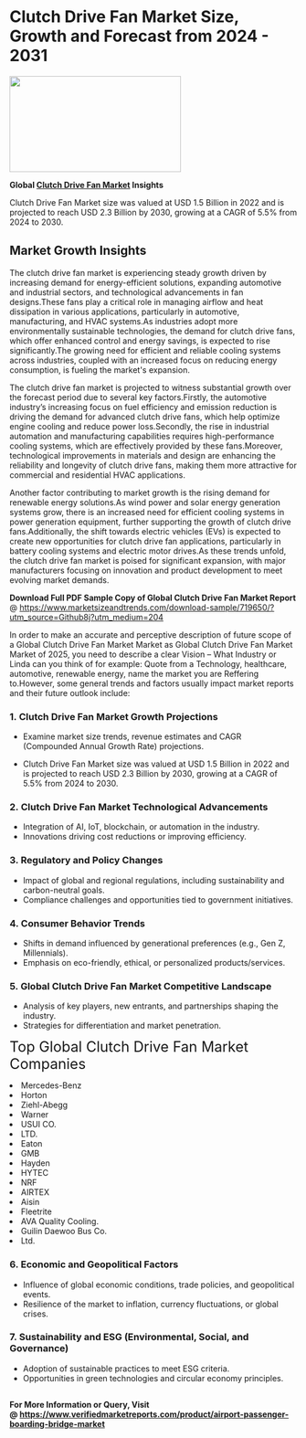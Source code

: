 <H1>Clutch Drive Fan Market Size, Growth and Forecast from 2024 - 2031</H1><img class="aligncenter size-medium wp-image-584254" src="https://thirdeyenews.in/wp-content/uploads/2024/09/Global-Market-Research-300x168.jpeg" alt="" width="300" height="168" /><p><strong>Global&nbsp;<a href="https://www.marketsizeandtrends.com/download-sample/719650/?utm_source=Github8j?utm_medium=204">Clutch Drive Fan Market</a> Insights</strong></p><p>Clutch Drive Fan Market size was valued at USD 1.5 Billion in 2022 and is projected to reach USD 2.3 Billion by 2030, growing at a CAGR of 5.5% from 2024 to 2030.</p><p><h2>Market Growth Insights</h2> <p>The clutch drive fan market is experiencing steady growth driven by increasing demand for energy-efficient solutions, expanding automotive and industrial sectors, and technological advancements in fan designs.These fans play a critical role in managing airflow and heat dissipation in various applications, particularly in automotive, manufacturing, and HVAC systems.As industries adopt more environmentally sustainable technologies, the demand for clutch drive fans, which offer enhanced control and energy savings, is expected to rise significantly.The growing need for efficient and reliable cooling systems across industries, coupled with an increased focus on reducing energy consumption, is fueling the market's expansion.</p> <p>The clutch drive fan market is projected to witness substantial growth over the forecast period due to several key factors.Firstly, the automotive industry’s increasing focus on fuel efficiency and emission reduction is driving the demand for advanced clutch drive fans, which help optimize engine cooling and reduce power loss.Secondly, the rise in industrial automation and manufacturing capabilities requires high-performance cooling systems, which are effectively provided by these fans.Moreover, technological improvements in materials and design are enhancing the reliability and longevity of clutch drive fans, making them more attractive for commercial and residential HVAC applications.</p> <p>Another factor contributing to market growth is the rising demand for renewable energy solutions.As wind power and solar energy generation systems grow, there is an increased need for efficient cooling systems in power generation equipment, further supporting the growth of clutch drive fans.Additionally, the shift towards electric vehicles (EVs) is expected to create new opportunities for clutch drive fan applications, particularly in battery cooling systems and electric motor drives.As these trends unfold, the clutch drive fan market is poised for significant expansion, with major manufacturers focusing on innovation and product development to meet evolving market demands.</p> <p><span class=""><strong>Download Full PDF Sample Copy of Global Clutch Drive Fan Market Report</strong> @ <a href="https://www.marketsizeandtrends.com/download-sample/719650/?utm_source=Github8j?utm_medium=204" target="_blank">https://www.marketsizeandtrends.com/download-sample/719650/?utm_source=Github8j?utm_medium=204</a></span></p><p>In order to make an accurate and perceptive description of future scope of a Global&nbsp;Clutch Drive Fan Market Market as Global&nbsp;Clutch Drive Fan Market Market of 2025, you need to describe a clear Vision &ndash; What Industry or Linda can you think of for example: Quote from a Technology, healthcare, automotive, renewable energy, name the market you are Reffering to.However, some general trends and factors usually impact market reports and their future outlook include:</p><h3>1.&nbsp;<strong>Clutch Drive Fan Market Growth Projections</strong></h3><ul><li>Examine market size trends, revenue estimates and CAGR (Compounded Annual Growth Rate) projections.</li><li><p>Clutch Drive Fan Market size was valued at USD 1.5 Billion in 2022 and is projected to reach USD 2.3 Billion by 2030, growing at a CAGR of 5.5% from 2024 to 2030.</p></li></ul><h3>2.&nbsp;<strong>Clutch Drive Fan Market Technological Advancements</strong></h3><ul><li>Integration of AI, IoT, blockchain, or automation in the industry.</li><li>Innovations driving cost reductions or improving efficiency.</li></ul><h3>3.&nbsp;<strong>Regulatory and Policy Changes</strong></h3><ul><li>Impact of global and regional regulations, including sustainability and carbon-neutral goals.</li><li>Compliance challenges and opportunities tied to government initiatives.</li></ul><h3>4.&nbsp;<strong>Consumer Behavior Trends</strong></h3><ul><li>Shifts in demand influenced by generational preferences (e.g., Gen Z, Millennials).</li><li>Emphasis on eco-friendly, ethical, or personalized products/services.</li></ul><h3>5.&nbsp;<strong>Global Clutch Drive Fan Market Competitive Landscape</strong></h3><ul><li>Analysis of key players, new entrants, and partnerships shaping the industry.</li><li>Strategies for differentiation and market penetration.</li></ul><p data-pm-slice="1 1 []"><span style="color: inherit; font-family: inherit; font-size: 25px;">Top Global Clutch Drive Fan Market Companies</span></p><div class="" data-test-id=""><p><li>Mercedes-Benz</li><li> Horton</li><li> Ziehl-Abegg</li><li> Warner</li><li> USUI CO.</li><li> LTD.</li><li> Eaton</li><li> GMB</li><li> Hayden</li><li> HYTEC</li><li> NRF</li><li> AIRTEX</li><li> Aisin</li><li> Fleetrite</li><li> AVA Quality Cooling.</li><li> Guilin Daewoo Bus Co.</li><li> Ltd.</li></p></div><h3>6.&nbsp;<strong>Economic and Geopolitical Factors</strong></h3><ul><li>Influence of global economic conditions, trade policies, and geopolitical events.</li><li>Resilience of the market to inflation, currency fluctuations, or global crises.</li></ul><h3>7.&nbsp;<strong>Sustainability and ESG (Environmental, Social, and Governance)</strong></h3><ul><li>Adoption of sustainable practices to meet ESG criteria.</li><li>Opportunities in green technologies and circular economy principles.</li></ul><h2><strong style="font-size: 14px;">For More Information or Query, Visit @&nbsp;</strong><a style="background-color: #ffffff; font-size: 14px;" href="https://www.marketsizeandtrends.com/report/clutch-drive-fan-market/" target="_blank">https://www.verifiedmarketreports.com/product/airport-passenger-boarding-bridge-market</a></h2>